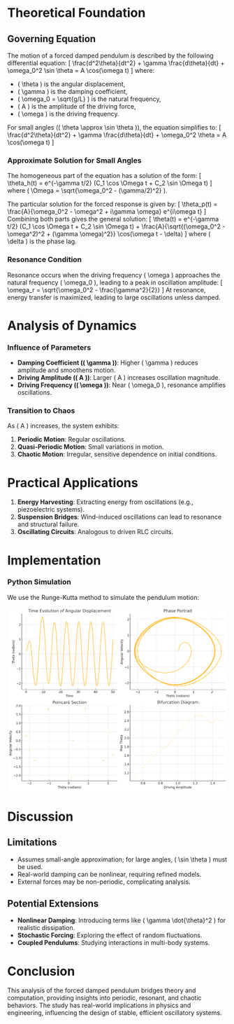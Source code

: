 # Theoretical Foundation

## Governing Equation
The motion of a forced damped pendulum is described by the following differential equation:
\[
\frac{d^2\theta}{dt^2} + \gamma \frac{d\theta}{dt} + \omega_0^2 \sin \theta = A \cos(\omega t)
\]
where:
- \( \theta \) is the angular displacement,
- \( \gamma \) is the damping coefficient,
- \( \omega_0 = \sqrt{g/L} \) is the natural frequency,
- \( A \) is the amplitude of the driving force,
- \( \omega \) is the driving frequency.

For small angles (\( \theta \approx \sin \theta \)), the equation simplifies to:
\[
\frac{d^2\theta}{dt^2} + \gamma \frac{d\theta}{dt} + \omega_0^2 \theta = A \cos(\omega t)
\]

### Approximate Solution for Small Angles
The homogeneous part of the equation has a solution of the form:
\[
\theta_h(t) = e^{-\gamma t/2} (C_1 \cos \Omega t + C_2 \sin \Omega t)
\]
where \( \Omega = \sqrt{\omega_0^2 - (\gamma/2)^2} \).

The particular solution for the forced response is given by:
\[
\theta_p(t) = \frac{A}{\omega_0^2 - \omega^2 + i\gamma \omega} e^{i\omega t}
\]
Combining both parts gives the general solution:
\[
\theta(t) = e^{-\gamma t/2} (C_1 \cos \Omega t + C_2 \sin \Omega t) + \frac{A}{\sqrt{(\omega_0^2 - \omega^2)^2 + (\gamma \omega)^2}} \cos(\omega t - \delta)
\]
where \( \delta \) is the phase lag.

### Resonance Condition
Resonance occurs when the driving frequency \( \omega \) approaches the natural frequency \( \omega_0 \), leading to a peak in oscillation amplitude:
\[
\omega_r = \sqrt{\omega_0^2 - \frac{\gamma^2}{2}}
\]
At resonance, energy transfer is maximized, leading to large oscillations unless damped.

# Analysis of Dynamics
### Influence of Parameters
- **Damping Coefficient (\( \gamma \))**: Higher \( \gamma \) reduces amplitude and smoothens motion.
- **Driving Amplitude (\( A \))**: Larger \( A \) increases oscillation magnitude.
- **Driving Frequency (\( \omega \))**: Near \( \omega_0 \), resonance amplifies oscillations.

### Transition to Chaos
As \( A \) increases, the system exhibits:
1. **Periodic Motion**: Regular oscillations.
2. **Quasi-Periodic Motion**: Small variations in motion.
3. **Chaotic Motion**: Irregular, sensitive dependence on initial conditions.

# Practical Applications
1. **Energy Harvesting**: Extracting energy from oscillations (e.g., piezoelectric systems).
2. **Suspension Bridges**: Wind-induced oscillations can lead to resonance and structural failure.
3. **Oscillating Circuits**: Analogous to driven RLC circuits.

# Implementation
### Python Simulation
We use the Runge-Kutta method to simulate the pendulum motion:

![pendemlum](../../_pics/pendemlum.png)

# Discussion
## Limitations
- Assumes small-angle approximation; for large angles, \( \sin \theta \) must be used.
- Real-world damping can be nonlinear, requiring refined models.
- External forces may be non-periodic, complicating analysis.

## Potential Extensions
- **Nonlinear Damping**: Introducing terms like \( \gamma \dot{\theta}^2 \) for realistic dissipation.
- **Stochastic Forcing**: Exploring the effect of random fluctuations.
- **Coupled Pendulums**: Studying interactions in multi-body systems.

# Conclusion
This analysis of the forced damped pendulum bridges theory and computation, providing insights into periodic, resonant, and chaotic behaviors. The study has real-world implications in physics and engineering, influencing the design of stable, efficient oscillatory systems.

